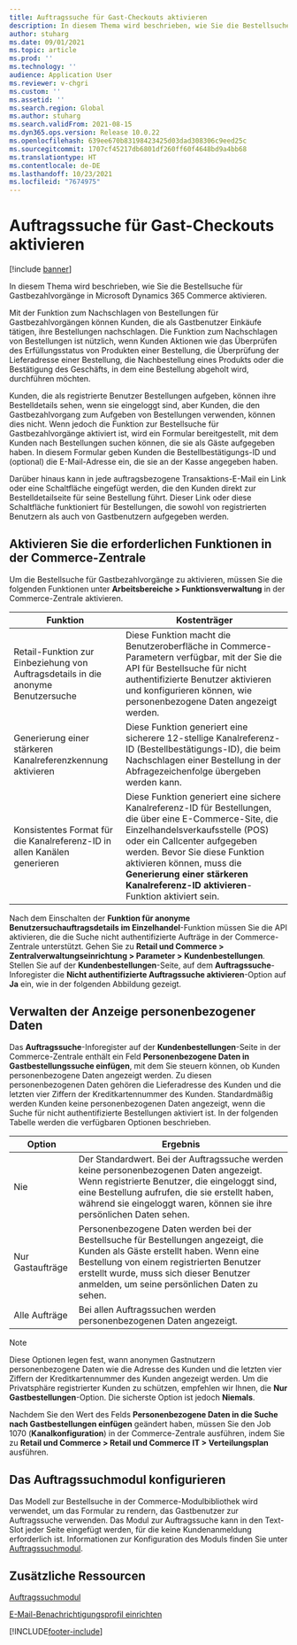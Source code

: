 ```yaml
---
title: Auftragssuche für Gast-Checkouts aktivieren
description: In diesem Thema wird beschrieben, wie Sie die Bestellsuche für Gastbezahlvorgänge in Microsoft Dynamics 365 Commerce aktivieren.
author: stuharg
ms.date: 09/01/2021
ms.topic: article
ms.prod: ''
ms.technology: ''
audience: Application User
ms.reviewer: v-chgri
ms.custom: ''
ms.assetid: ''
ms.search.region: Global
ms.author: stuharg
ms.search.validFrom: 2021-08-15
ms.dyn365.ops.version: Release 10.0.22
ms.openlocfilehash: 639ee670b83198423425d03dad308306c9eed25c
ms.sourcegitcommit: 1707cf45217db6801df260ff60f4648bd9a4bb68
ms.translationtype: HT
ms.contentlocale: de-DE
ms.lasthandoff: 10/23/2021
ms.locfileid: "7674975"
---
```

# <a name="enable-order-lookup-for-guest-checkouts"></a>Auftragssuche für Gast-Checkouts aktivieren

[!include [banner](includes/banner.md)]

In diesem Thema wird beschrieben, wie Sie die Bestellsuche für Gastbezahlvorgänge in Microsoft Dynamics 365 Commerce aktivieren.

Mit der Funktion zum Nachschlagen von Bestellungen für Gastbezahlvorgängen können Kunden, die als Gastbenutzer Einkäufe tätigen, ihre Bestellungen nachschlagen. Die Funktion zum Nachschlagen von Bestellungen ist nützlich, wenn Kunden Aktionen wie das Überprüfen des Erfüllungsstatus von Produkten einer Bestellung, die Überprüfung der Lieferadresse einer Bestellung, die Nachbestellung eines Produkts oder die Bestätigung des Geschäfts, in dem eine Bestellung abgeholt wird, durchführen möchten.

Kunden, die als registrierte Benutzer Bestellungen aufgeben, können ihre Bestelldetails sehen, wenn sie eingeloggt sind, aber Kunden, die den Gastbezahlvorgang zum Aufgeben von Bestellungen verwenden, können dies nicht. Wenn jedoch die Funktion zur Bestellsuche für Gastbezahlvorgänge aktiviert ist, wird ein Formular bereitgestellt, mit dem Kunden nach Bestellungen suchen können, die sie als Gäste aufgegeben haben. In diesem Formular geben Kunden die Bestellbestätigungs-ID und (optional) die E-Mail-Adresse ein, die sie an der Kasse angegeben haben.

Darüber hinaus kann in jede auftragsbezogene Transaktions-E-Mail ein Link oder eine Schaltfläche eingefügt werden, die den Kunden direkt zur Bestelldetailseite für seine Bestellung führt. Dieser Link oder diese Schaltfläche funktioniert für Bestellungen, die sowohl von registrierten Benutzern als auch von Gastbenutzern aufgegeben werden.

## <a name="turn-on-necessary-features-in-commerce-headquarters"></a>Aktivieren Sie die erforderlichen Funktionen in der Commerce-Zentrale

Um die Bestellsuche für Gastbezahlvorgänge zu aktivieren, müssen Sie die folgenden Funktionen unter **Arbeitsbereiche \> Funktionsverwaltung** in der Commerce-Zentrale aktivieren.

| Funktion | Kostenträger |
|---------|---------|
| Retail-Funktion zur Einbeziehung von Auftragsdetails in die anonyme Benutzersuche | Diese Funktion macht die Benutzeroberfläche in Commerce-Parametern verfügbar, mit der Sie die API für Bestellsuche für nicht authentifizierte Benutzer aktivieren und konfigurieren können, wie personenbezogene Daten angezeigt werden. |
| Generierung einer stärkeren Kanalreferenzkennung aktivieren | Diese Funktion generiert eine sicherere 12-stellige Kanalreferenz-ID (Bestellbestätigungs-ID), die beim Nachschlagen einer Bestellung in der Abfragezeichenfolge übergeben werden kann. |
| Konsistentes Format für die Kanalreferenz-ID in allen Kanälen generieren | Diese Funktion generiert eine sichere Kanalreferenz-ID für Bestellungen, die über eine E-Commerce-Site, die Einzelhandelsverkaufsstelle (POS) oder ein Callcenter aufgegeben werden. Bevor Sie diese Funktion aktivieren können, muss die **Generierung einer stärkeren Kanalreferenz-ID aktivieren**-Funktion aktiviert sein. |

Nach dem Einschalten der **Funktion für anonyme Benutzersuchauftragsdetails im Einzelhandel**-Funktion müssen Sie die API aktivieren, die die Suche nicht authentifizierte Aufträge in der Commerce-Zentrale unterstützt. Gehen Sie zu **Retail und Commerce \> Zentralverwaltungseinrichtung \> Parameter \> Kundenbestellungen**. Stellen Sie auf der **Kundenbestellungen**-Seite, auf dem **Auftragssuche**-Inforegister die **Nicht authentifizierte Auftragssuche aktivieren**-Option auf **Ja** ein, wie in der folgenden Abbildung gezeigt.

## <a name="manage-the-display-of-personal-data"></a>Verwalten der Anzeige personenbezogener Daten

Das **Auftragssuche**-Inforegister auf der **Kundenbestellungen**-Seite in der Commerce-Zentrale enthält ein Feld **Personenbezogene Daten in Gastbestellungssuche einfügen**, mit dem Sie steuern können, ob Kunden personenbezogene Daten angezeigt werden. Zu diesen personenbezogenen Daten gehören die Lieferadresse des Kunden und die letzten vier Ziffern der Kreditkartennummer des Kunden. Standardmäßig werden Kunden keine personenbezogenen Daten angezeigt, wenn die Suche für nicht authentifizierte Bestellungen aktiviert ist. In der folgenden Tabelle werden die verfügbaren Optionen beschrieben.

| Option | Ergebnis |
|--------|--------|
| Nie | Der Standardwert. Bei der Auftragssuche werden keine personenbezogenen Daten angezeigt. Wenn registrierte Benutzer, die eingeloggt sind, eine Bestellung aufrufen, die sie erstellt haben, während sie eingeloggt waren, können sie ihre persönlichen Daten sehen. |
| Nur Gastaufträge | Personenbezogene Daten werden bei der Bestellsuche für Bestellungen angezeigt, die Kunden als Gäste erstellt haben. Wenn eine Bestellung von einem registrierten Benutzer erstellt wurde, muss sich dieser Benutzer anmelden, um seine persönlichen Daten zu sehen. |
| Alle Aufträge | Bei allen Auftragssuchen werden personenbezogenen Daten angezeigt. |

> [!NOTE]
> Diese Optionen legen fest, wann anonymen Gastnutzern personenbezogene Daten wie die Adresse des Kunden und die letzten vier Ziffern der Kreditkartennummer des Kunden angezeigt werden. Um die Privatsphäre registrierter Kunden zu schützen, empfehlen wir Ihnen, die **Nur Gastbestellungen**-Option. Die sicherste Option ist jedoch **Niemals**.

Nachdem Sie den Wert des Felds **Personenbezogene Daten in die Suche nach Gastbestellungen einfügen** geändert haben, müssen Sie den Job 1070 (**Kanalkonfiguration**) in der Commerce-Zentrale ausführen, indem Sie zu **Retail und Commerce \> Retail und Commerce IT \> Verteilungsplan** ausführen.

## <a name="configure-the-order-lookup-module"></a>Das Auftragssuchmodul konfigurieren

Das Modell zur Bestellsuche in der Commerce-Modulbibliothek wird verwendet, um das Formular zu rendern, das Gastbenutzer zur Auftragssuche verwenden. Das Modul zur Auftragssuche kann in den Text-Slot jeder Seite eingefügt werden, für die keine Kundenanmeldung erforderlich ist. Informationen zur Konfiguration des Moduls finden Sie unter [Auftragssuchmodul](order-lookup-module.md).

## <a name="additional-resources"></a>Zusätzliche Ressourcen

[Auftragssuchmodul](order-lookup-module.md)

[E-Mail-Benachrichtigungsprofil einrichten](email-notification-profiles.md)

[!INCLUDE[footer-include](../includes/footer-banner.md)]
